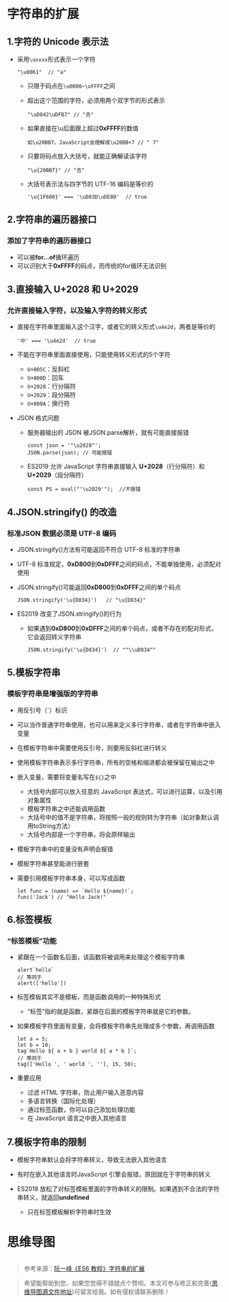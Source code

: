 # 字符串的扩展

## 1.字符的 Unicode 表示法

- 采用`\uxxxx`形式表示一个字符

	`"\u0061"  // "a"`

  - 只限于码点在`\u0000~\uFFFF`之间
  - 超出这个范围的字符，必须用两个双字节的形式表示
  
  	`"\uD842\uDFB7" // "𠮷"`
    
  - 如果直接在\u后面跟上超过**0xFFFF**的数值
  
  	`如\u20BB7，JavaScript会理解成\u20BB+7 // " 7"`
    
  - 只要将码点放入大括号，就能正确解读该字符
  
  	`"\u{20BB7}" // "𠮷"`
    
  - 大括号表示法与四字节的 UTF-16 编码是等价的
  
  	`'\u{1F680}' === '\uD83D\uDE80'  // true`

## 2.字符串的遍历器接口

### 添加了字符串的遍历器接口

- 可以被**for...of**循环遍历
- 可以识别大于**0xFFFF**的码点，而传统的for循环无法识别

## 3.直接输入 U+2028 和 U+2029

### 允许直接输入字符，以及输入字符的转义形式

- 直接在字符串里面输入这个汉字，或者它的转义形式`\u4e2d`，两者是等价的

	`'中' === '\u4e2d'  // true`
    
- 不能在字符串里面直接使用，只能使用转义形式的5个字符

	- `U+005C`：反斜杠
	- `U+000D`：回车
	- `U+2028`：行分隔符
	- `U+2029`：段分隔符
	- `U+000A`：换行符

- JSON 格式问题

	- 服务器输出的 JSON 被JSON.parse解析，就有可能直接报错
    	```
      	const json = '"\u2028"';
      	JSON.parse(json); // 可能报错
      	```
	- ES2019 允许 JavaScript 字符串直接输入 **U+2028**（行分隔符）和 **U+2029**（段分隔符）
    
		`const PS = eval("'\u2029'");  //不报错`

## 4.JSON.stringify() 的改造

### 标准JSON 数据必须是 UTF-8 编码

- JSON.stringify()方法有可能返回不符合 UTF-8 标准的字符串
- UTF-8 标准规定，**0xD800**到**0xDFFF**之间的码点，不能单独使用，必须配对使用
- JSON.stringify()可能返回**0xD800**到**0xDFFF**之间的单个码点

	`JSON.stringify('\u{D834}')   // "\u{D834}"`
    
- ES2019 改变了JSON.stringify()的行为

	- 如果遇到**0xD800**到**0xDFFF**之间的单个码点，或者不存在的配对形式，它会返回转义字符串
    
		`JSON.stringify('\u{D834}')  // ""\\uD834""`

## 5.模板字符串

### 模板字符串是增强版的字符串

- 用反引号（`）标识
- 可以当作普通字符串使用，也可以用来定义多行字符串，或者在字符串中嵌入变量
- 在模板字符串中需要使用反引号，则要用反斜杠进行转义
- 使用模板字符串表示多行字符串，所有的空格和缩进都会被保留在输出之中
- 嵌入变量，需要将变量名写在`${}`之中

	- 大括号内部可以放入任意的 JavaScript 表达式，可以进行运算，以及引用对象属性
	- 模板字符串之中还能调用函数
	- 大括号中的值不是字符串，将按照一般的规则转为字符串（如对象默认调用toString方法）
	- 大括号内部是一个字符串，将会原样输出

- 模板字符串中的变量没有声明会报错
- 模板字符串甚至能进行嵌套
- 需要引用模板字符串本身，可以写成函数
	```
  	let func = (name) => `Hello ${name}!`;
 	func('Jack') // "Hello Jack!"
	```

## 6.标签模板

### “标签模板”功能

- 紧跟在一个函数名后面，该函数将被调用来处理这个模板字符串
  ```
  alert`hello`
  // 等同于
  alert(['hello'])
  ```
  
- 标签模板其实不是模板，而是函数调用的一种特殊形式
	- “标签”指的就是函数，紧跟在后面的模板字符串就是它的参数。
    
- 如果模板字符里面有变量，会将模板字符串先处理成多个参数，再调用函数
  ```
  let a = 5;
  let b = 10;
  tag`Hello ${ a + b } world ${ a * b }`;
  // 等同于
  tag(['Hello ', ' world ', ''], 15, 50);
  ```
  
- 重要应用
	- 过滤 HTML 字符串，防止用户输入恶意内容
	- 多语言转换（国际化处理）
	- 通过标签函数，你可以自己添加处理功能
	- 在 JavaScript 语言之中嵌入其他语言

## 7.模板字符串的限制

- 模板字符串默认会将字符串转义，导致无法嵌入其他语言

- 有时在嵌入其他语言时JavaScript 引擎会报错，原因就在于字符串的转义

- ES2018 放松了对标签模板里面的字符串转义的限制。如果遇到不合法的字符串转义，就返回**undefined**

	- 只在标签模板解析字符串时生效

# 思维导图

![]()

> 参考来源：[阮一峰《ES6 教程》字符串的扩展](https://wangdoc.com/es6/string.html)

> 希望能帮助到您，如果您觉得不错就点个赞呗。本文可参与修正和完善([思维导图源文件地址](https://github.com/IsolateActors/ES6-Summary/tree/main/%E6%80%9D%E7%BB%B4%E5%AF%BC%E5%9B%BE))可留言给我。如有侵权请联系删除！